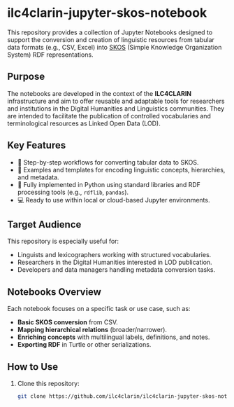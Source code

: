 # ilc4clarin-jupyter-skos-notebook

This repository provides a collection of Jupyter Notebooks designed to support the conversion and creation of linguistic resources from tabular data formats (e.g., CSV, Excel) into [SKOS](https://www.w3.org/TR/skos-reference/) (Simple Knowledge Organization System) RDF representations.

## Purpose

The notebooks are developed in the context of the **ILC4CLARIN** infrastructure and aim to offer reusable and adaptable tools for researchers and institutions in the Digital Humanities and Linguistics communities. They are intended to facilitate the publication of controlled vocabularies and terminological resources as Linked Open Data (LOD).

## Key Features

- 📘 Step-by-step workflows for converting tabular data to SKOS.
- 🧠 Examples and templates for encoding linguistic concepts, hierarchies, and metadata.
- 🐍 Fully implemented in Python using standard libraries and RDF processing tools (e.g., `rdflib`, `pandas`).
- 💻 Ready to use within local or cloud-based Jupyter environments.

## Target Audience

This repository is especially useful for:
- Linguists and lexicographers working with structured vocabularies.
- Researchers in the Digital Humanities interested in LOD publication.
- Developers and data managers handling metadata conversion tasks.

## Notebooks Overview

Each notebook focuses on a specific task or use case, such as:
- **Basic SKOS conversion** from CSV.
- **Mapping hierarchical relations** (broader/narrower).
- **Enriching concepts** with multilingual labels, definitions, and notes.
- **Exporting RDF** in Turtle or other serializations.

## How to Use

1. Clone this repository:
   ```bash
   git clone https://github.com/ilc4clarin/ilc4clarin-jupyter-skos-notebook.git
